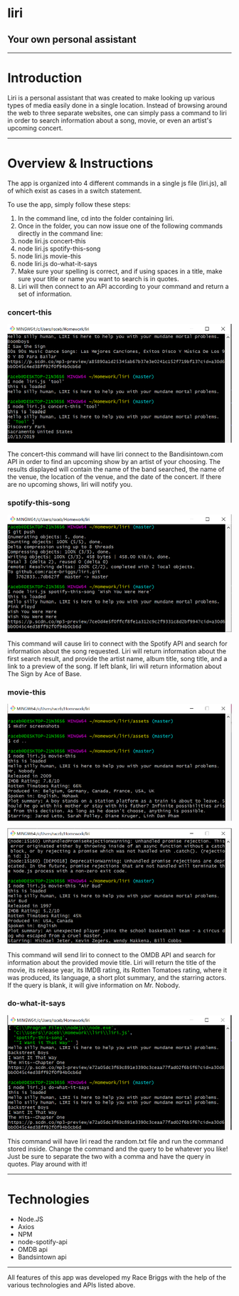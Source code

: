 # liri
## Your own personal assistant
----------------------------------------------------------------------------------------------------------------------------------------

# Introduction

Liri is a personal assistant that was created to make looking up various types of media easily done in a single location. Instead of browsing around the web to three separate websites, one can simply pass a command to liri in order to search information about a song, movie, or even an artist's upcoming concert.

----------------------------------------------------------------------------------------------------------------------------------------

# Overview & Instructions

The app is organized into 4 different commands in a single js file (liri.js), all of which exist as cases in a switch statement.

To use the app, simply follow these steps:

1. In the command line, cd into the folder containing liri.
1. Once in the folder, you can now issue one of the following commands directly in the command line:
  1. node liri.js concert-this <artist name>
  1. node liri.js spotify-this-song <song name>
  1. node liri.js movie-this <movie title>
  1. node liri.js do-what-it-says
1. Make sure your spelling is correct, and if using spaces in a title, make sure your title or name you want to search is in quotes.
1. Liri will then connect to an API according to your command and return a set of information.
  
### concert-this

![concert-this example](/assets/screenshots/concert-this.png)

The concert-this command will have liri connect to the Bandisintown.com API in order to find an upcoming show by an artist of your choosing. The results displayed will contain the name of the band searched, the name of the venue, the location of the venue, and the date of the concert. If there are no upcoming shows, liri will notify you.

### spotify-this-song

![spotify-this-song example](/assets/screenshots/spotify-this.png)

This command will cause liri to connect with the Spotify API and search for information about the song requested. Liri will return information about the first search result, and provide the artist name, album title, song title, and a link to a preview of the song. If left blank, liri will return information about The Sign by Ace of Base.

### movie-this

![movie-this example](/assets/screenshots/movie-this.png)

![movie-this example](/assets/screenshots/movie-this-search.png)

This command will send liri to connect to the OMDB API and search for information about the provided movie title. Liri will return the title of the movie, its release year, its IMDB rating, its Rotten Tomatoes rating, where it was produced, its language, a short plot summary, and the starring actors. If the query is blank, it will give information on Mr. Nobody.

### do-what-it-says

![do-what-it-says example](/assets/screenshots/do-what-it-says.png)

This command will have liri read the random.txt file and run the command stored inside. Change the command and the query to be whatever you like! Just be sure to separate the two with a comma and have the query in quotes. Play around with it!

----------------------------------------------------------------------------------------------------------------------------------------

# Technologies

* Node.JS
* Axios
* NPM
* node-spotify-api
* OMDB api
* Bandsintown api

----------------------------------------------------------------------------------------------------------------------------------------

All features of this app was developed my Race Briggs with the help of the various technologies and APIs listed above.
